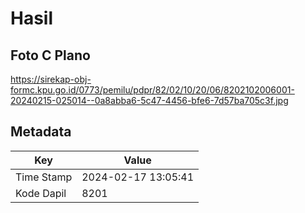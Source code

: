 # Hasil

## Foto C Plano

https://sirekap-obj-formc.kpu.go.id/0773/pemilu/pdpr/82/02/10/20/06/8202102006001-20240215-025014--0a8abba6-5c47-4456-bfe6-7d57ba705c3f.jpg


## Metadata

| Key        | Value               |
| ---------- | ------------------- |
| Time Stamp | 2024-02-17 13:05:41 |
| Kode Dapil | 8201                |



